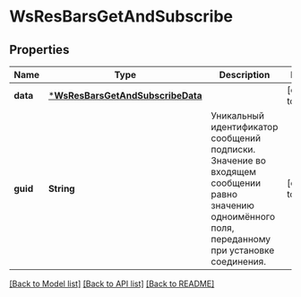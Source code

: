 # WsResBarsGetAndSubscribe

## Properties
Name | Type | Description | Notes
------------ | ------------- | ------------- | -------------
**data** | [***WsResBarsGetAndSubscribeData**](ws_res_BarsGetAndSubscribe_data.md) |  | [default to null]
**guid** | **String** | Уникальный идентификатор сообщений подписки. Значение во входящем сообщении равно значению одноимённого поля, переданному при установке соединения. | [default to null]

[[Back to Model list]](../README.md#documentation-for-models) [[Back to API list]](../README.md#documentation-for-api-endpoints) [[Back to README]](../README.md)

